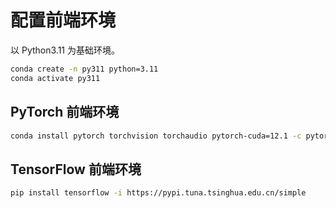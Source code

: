 # 配置前端环境

以 Python3.11 为基础环境。

```bash
conda create -n py311 python=3.11
conda activate py311
```

## PyTorch 前端环境

```bash
conda install pytorch torchvision torchaudio pytorch-cuda=12.1 -c pytorch -c nvidia
```

## TensorFlow 前端环境

```bash
pip install tensorflow -i https://pypi.tuna.tsinghua.edu.cn/simple
```
